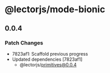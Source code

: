 # @lectorjs/mode-bionic

## 0.0.4

### Patch Changes

- 7823af1: Scaffold previous progress
- Updated dependencies [7823af1]
  - @lectorjs/primitives@0.0.4
